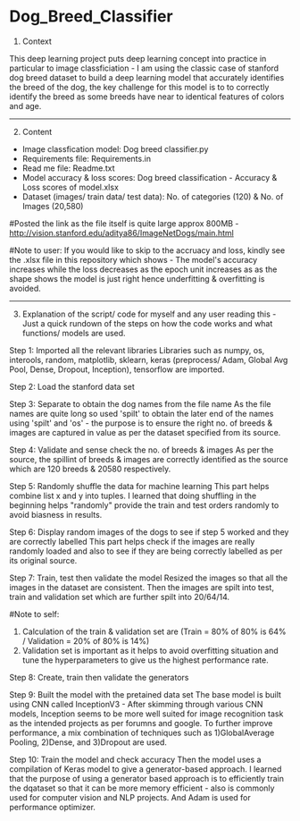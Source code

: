 # Dog_Breed_Classifier

1. Context

This deep learning project puts deep learning concept into practice in particular to image classficiation - I am using the classic case of stanford dog breed dataset to build a deep learning model that accurately identifies the breed of the dog, the key challenge for this model is to to correctly identify the breed as some breeds have near to identical features of colors and age.

------------------------------------------------------------------------------------------------------------------------------------------------------------------

2. Content

- Image classfication model: Dog breed classifier.py
- Requirements file: Requirements.in
- Read me file: Readme.txt
- Model accuracy & loss scores: Dog breed classification - Accuracy & Loss scores of model.xlsx 
- Dataset (images/ train data/ test data): No. of categories (120) & No. of Images (20,580)


#Posted the link as the file itself is quite large approx 800MB - http://vision.stanford.edu/aditya86/ImageNetDogs/main.html 

#Note to user: If you would like to skip to the accruacy and loss, kindly see the .xlsx file in this repository which shows - The model's accuracy increases while the loss decreases as the epoch unit increases as as the shape shows the model is just right hence underfitting & overfitting is avoided. 


------------------------------------------------------------------------------------------------------------------------------------------------------------------

3. Explanation of the script/ code for myself and any user reading this - Just a quick rundown of the steps on how the code works and what functions/ models are used.

Step 1: Imported all the relevant libraries
Libraries such as numpy, os, interools, random, matplotlib, sklearn, keras (preprocess/ Adam, Global Avg Pool, Dense, Dropout, Inception), tensorflow are imported. 


Step 2: Load the stanford data set 


Step 3: Separate to obtain the dog names from the file name
As the file names are quite long so used 'spilt' to obtain the later end of the names using 'spilt' and 'os' - the purpose is to ensure the right no. of breeds & images are captured in value as per the dataset specified from its source.


Step 4: Validate and sense check the no. of breeds & images
As per the source, the spillint of breeds & images are correctly identified as the source which are 120 breeds & 20580 respectively.


Step 5: Randomly shuffle the data for machine learning
This part helps combine list x and y into tuples. I learned that doing shuffling in the beginning helps "randomly" provide the train and test orders randomly to avoid biasness in results.


Step 6: Display random images of the dogs to see if step 5 worked and they are correctly labelled
This part helps check if the images are really randomly loaded and also to see if they are being correctly labelled as per its original source.


Step 7: Train, test then validate the model
Resized the images so that all the images in the dataset are consistent. Then the images are spilt into test, train and validation set which are further spilt into 20/64/14.

#Note to self: 
1. Calculation of the train & validation set are (Train = 80% of 80% is 64% / Validation = 20% of 80% is 14%)
2. Validation set is important as it helps to avoid overfitting situation and tune the hyperparameters to give us the highest performance rate.


Step 8: Create, train then validate the generators


Step 9: Built the model with the pretained data set
The base model is built using CNN called InceptionV3 - After skimming through various CNN models, Inception seems to be more well suited for image recognition task as the intended projects as per forumns and google.
To further improve performance, a mix combination of techniques such as 1)GlobalAverage Pooling, 2)Dense, and 3)Dropout are used.


Step 10: Train the model and check accuracy
Then the model uses a compilation of Keras model to give a generator-based approach. I learned that the purpose of using a generator based approach is to efficiently train the dqataset so that it can be more memory efficient - also is commonly used for computer vision and NLP projects. And Adam is used for performance optimizer.

